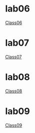 # lab06

[Class06]()

# lab07

[Class07](images/sshotclass07.jpg)

# lab08

[Class08](images/sshotclass08.jpg)

# lab09

[Class09](images/sshotclass09.jpg)
